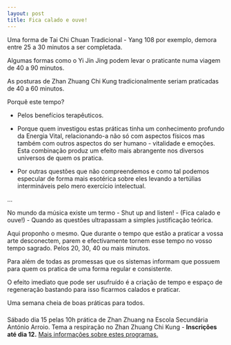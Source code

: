 ```yaml
---
layout: post
title: Fica calado e ouve!
---
```


Uma forma de Tai Chi Chuan Tradicional - Yang 108 por exemplo, demora
entre 25 a 30 minutos a ser completada.

Algumas formas como o Yi Jin Jing podem levar o praticante numa viagem de 40
a 90 minutos.

As posturas de Zhan Zhuang Chi Kung tradicionalmente seriam praticadas de
40 a 60 minutos.

Porquê este tempo?

+ Pelos benefícios terapêuticos.

+ Porque quem investigou estas práticas tinha um conhecimento profundo da
  Energia Vital, relacionando-a não só com aspectos físicos mas também com
  outros aspectos do ser humano - vitalidade e emoções. Esta combinação
  produz um efeito mais abrangente nos diversos universos de quem os
  pratica. 

+ Por outras questões que não compreendemos e como tal podemos especular
de forma mais esotérica sobre eles levando a tertúlias intermináveis pelo
mero exercício intelectual. 

...

No mundo da música existe um termo - Shut up and listen! - (Fica calado
e ouve!) - Quando as questões ultrapassam a simples justificação teórica.

Aqui proponho o mesmo. Que durante o tempo que estão a praticar a vossa
arte desconectem, parem e efectivamente tornem esse tempo no vosso tempo
sagrado. Pelos 20, 30, 40 ou mais minutos. 

Para além de todas as promessas que os sistemas informam que possuem para
quem os pratica de uma forma regular e consistente. 

O efeito imediato que pode ser usufruído é a criação de tempo e espaço de
regeneração bastando para isso ficarmos calados e praticar.

Uma semana cheia de boas práticas para todos. 

###

Sábado dia 15 pelas 10h prática de Zhan Zhuang na Escola Secundária
António Arroio.  Tema a respiração no Zhan Zhuang Chi Kung - **Inscrições
até dia 12.** [Mais informações sobre estes
programas.](http://devagar.org/intensivas.html) 
